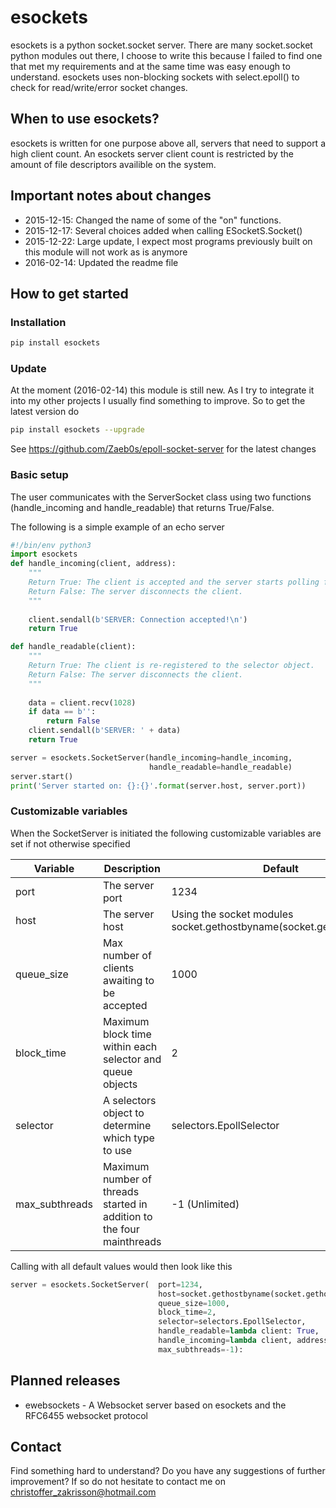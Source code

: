 # esockets
esockets is a python socket.socket server. There are many socket.socket python modules out there, I choose to write this because I failed to find one that met my requirements and at the same time was easy enough to understand. esockets uses non-blocking sockets with select.epoll() to check for read/write/error socket changes.

## When to use esockets?
esockets is written for one purpose above all, servers that need to support a high client count. An esockets server client count is restricted by the amount of file descriptors availible on the system.

## Important notes about changes
* 2015-12-15: Changed the name of some of the "on" functions.
* 2015-12-17: Several choices added when calling ESocketS.Socket()
* 2015-12-22: Large update, I expect most programs previously built on this module will not work as is anymore
* 2016-02-14: Updated the readme file

## How to get started
### Installation
```sh
pip install esockets
```
### Update
At the moment (2016-02-14) this module is still new. As I try to integrate it into my other projects I usually find something to improve. So to get the latest version do
```sh
pip install esockets --upgrade
```
See <https://github.com/Zaeb0s/epoll-socket-server> for the latest changes
### Basic setup
The user communicates with the ServerSocket class using two functions (handle_incoming and handle_readable) that returns True/False.

The following is a simple example of an echo server

```python
#!/bin/env python3
import esockets
def handle_incoming(client, address):
    """
    Return True: The client is accepted and the server starts polling for messages
    Return False: The server disconnects the client.
    """
    
    client.sendall(b'SERVER: Connection accepted!\n')
    return True

def handle_readable(client):
    """
    Return True: The client is re-registered to the selector object.
    Return False: The server disconnects the client.
    """
    
    data = client.recv(1028)
    if data == b'':
        return False
    client.sendall(b'SERVER: ' + data)
    return True

server = esockets.SocketServer(handle_incoming=handle_incoming,
                               handle_readable=handle_readable)
server.start()
print('Server started on: {}:{}'.format(server.host, server.port))
```

### Customizable variables

When the SocketServer is initiated the following customizable variables are set if not otherwise specified

Variable | Description | Default
---------|-------------|--------
port | The server port | 1234
host | The server host |  Using the socket modules socket.gethostbyname(socket.gethostname())
queue_size | Max number of clients awaiting to be accepted | 1000
block_time | Maximum block time within each selector and queue objects | 2
selector | A selectors object to determine which type to use | selectors.EpollSelector
max_subthreads | Maximum number of threads started in addition to the four mainthreads | -1 (Unlimited)
Calling with all default values would then look like this

```python
server = esockets.SocketServer(  port=1234,
                                 host=socket.gethostbyname(socket.gethostname()),
                                 queue_size=1000,
                                 block_time=2,
                                 selector=selectors.EpollSelector,
                                 handle_readable=lambda client: True,
                                 handle_incoming=lambda client, address: True,
                                 max_subthreads=-1):
```


## Planned releases
- ewebsockets - A Websocket server based on esockets and the RFC6455 websocket protocol

## Contact
Find something hard to understand? Do you have any suggestions of further improvement? If so do not hesitate to contact me on christoffer_zakrisson@hotmail.com
